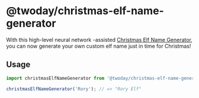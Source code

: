 # @twoday/christmas-elf-name-generator

With this high-level neural network -assisted [Christmas Elf Name Generator](https://twoday-dev.github.io/twoday/christmas-elf-name-generator/), you can now generate your own custom elf name just in time for Christmas!

## Usage

```js
import christmasElfNameGenerator from '@twoday/christmas-elf-name-generator';

christmasElfNameGenerator('Rory'); // => "Rory Elf"
```
